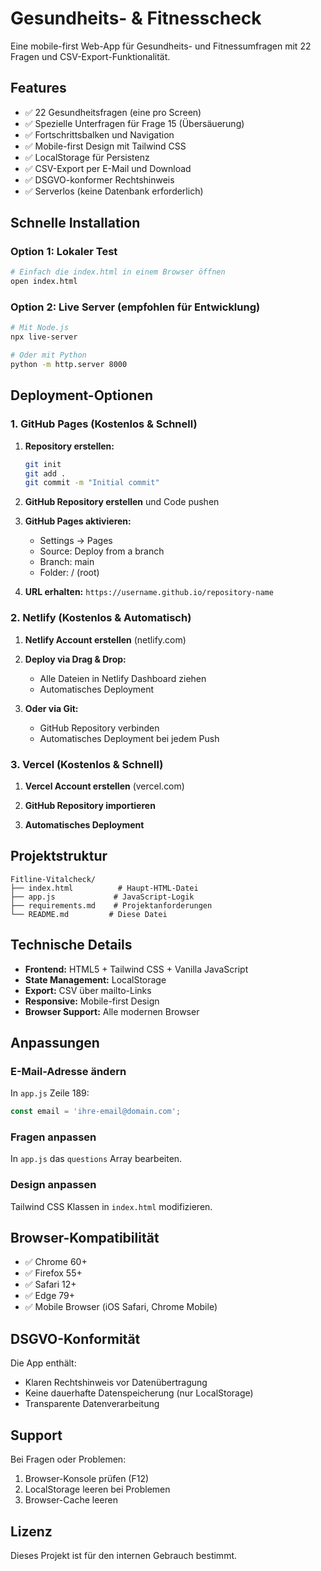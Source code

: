# Gesundheits- & Fitnesscheck

Eine mobile-first Web-App für Gesundheits- und Fitnessumfragen mit 22 Fragen und CSV-Export-Funktionalität.

## Features

- ✅ 22 Gesundheitsfragen (eine pro Screen)
- ✅ Spezielle Unterfragen für Frage 15 (Übersäuerung)
- ✅ Fortschrittsbalken und Navigation
- ✅ Mobile-first Design mit Tailwind CSS
- ✅ LocalStorage für Persistenz
- ✅ CSV-Export per E-Mail und Download
- ✅ DSGVO-konformer Rechtshinweis
- ✅ Serverlos (keine Datenbank erforderlich)

## Schnelle Installation

### Option 1: Lokaler Test
```bash
# Einfach die index.html in einem Browser öffnen
open index.html
```

### Option 2: Live Server (empfohlen für Entwicklung)
```bash
# Mit Node.js
npx live-server

# Oder mit Python
python -m http.server 8000
```

## Deployment-Optionen

### 1. GitHub Pages (Kostenlos & Schnell)

1. **Repository erstellen:**
   ```bash
   git init
   git add .
   git commit -m "Initial commit"
   ```

2. **GitHub Repository erstellen** und Code pushen

3. **GitHub Pages aktivieren:**
   - Settings → Pages
   - Source: Deploy from a branch
   - Branch: main
   - Folder: / (root)

4. **URL erhalten:** `https://username.github.io/repository-name`

### 2. Netlify (Kostenlos & Automatisch)

1. **Netlify Account erstellen** (netlify.com)

2. **Deploy via Drag & Drop:**
   - Alle Dateien in Netlify Dashboard ziehen
   - Automatisches Deployment

3. **Oder via Git:**
   - GitHub Repository verbinden
   - Automatisches Deployment bei jedem Push

### 3. Vercel (Kostenlos & Schnell)

1. **Vercel Account erstellen** (vercel.com)

2. **GitHub Repository importieren**

3. **Automatisches Deployment**

## Projektstruktur

```
Fitline-Vitalcheck/
├── index.html          # Haupt-HTML-Datei
├── app.js             # JavaScript-Logik
├── requirements.md    # Projektanforderungen
└── README.md         # Diese Datei
```

## Technische Details

- **Frontend:** HTML5 + Tailwind CSS + Vanilla JavaScript
- **State Management:** LocalStorage
- **Export:** CSV über mailto-Links
- **Responsive:** Mobile-first Design
- **Browser Support:** Alle modernen Browser

## Anpassungen

### E-Mail-Adresse ändern
In `app.js` Zeile 189:
```javascript
const email = 'ihre-email@domain.com';
```

### Fragen anpassen
In `app.js` das `questions` Array bearbeiten.

### Design anpassen
Tailwind CSS Klassen in `index.html` modifizieren.

## Browser-Kompatibilität

- ✅ Chrome 60+
- ✅ Firefox 55+
- ✅ Safari 12+
- ✅ Edge 79+
- ✅ Mobile Browser (iOS Safari, Chrome Mobile)

## DSGVO-Konformität

Die App enthält:
- Klaren Rechtshinweis vor Datenübertragung
- Keine dauerhafte Datenspeicherung (nur LocalStorage)
- Transparente Datenverarbeitung

## Support

Bei Fragen oder Problemen:
1. Browser-Konsole prüfen (F12)
2. LocalStorage leeren bei Problemen
3. Browser-Cache leeren

## Lizenz

Dieses Projekt ist für den internen Gebrauch bestimmt. 